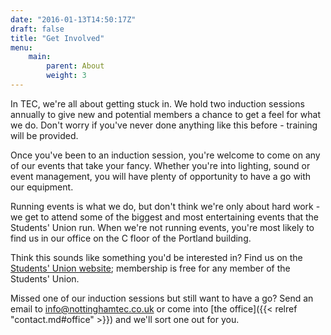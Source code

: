 ```yaml
---
date: "2016-01-13T14:50:17Z"
draft: false
title: "Get Involved"
menu:
    main:
        parent: About
        weight: 3
---
```


In TEC, we're all about getting stuck in. We hold two induction sessions annually to give new and potential members a chance to get a feel for what we do. Don't worry if you've never done anything like this before - training will be provided. 

Once you've been to an induction session, you're welcome to come on any of our events that take your fancy. Whether you're into lighting, sound or event management, you will have plenty of opportunity to have a go with our equipment.

Running events is what we do, but don't think we're only about hard work - we get to attend some of the biggest and most entertaining events that the Students' Union run. When we're not running events, you're most likely to find us in our office on the C floor of the Portland building.

Think this sounds like something you'd be interested in? Find us on the [Students' Union website](http://www.su.nottingham.ac.uk/student-media-groups/TEC/); membership is free for any member of the Students' Union. 

Missed one of our induction sessions but still want to have a go? Send an email to [info@nottinghamtec.co.uk](mailto:info@nottinghamtec.co.uk) or come into [the office]({{< relref "contact.md#office" >}}) and we'll sort one out for you. 
